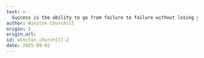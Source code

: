 ```yaml
---
text: >
  Success is the ability to go from failure to failure without losing your enthusiasm.
author: Winston Churchill
origin: 2
origin_url:
id: winston_churchill-2
date: 2025-09-02 
---
```

